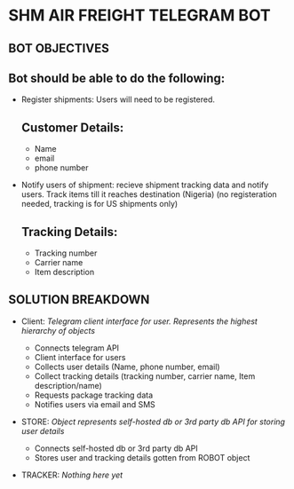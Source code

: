 # SHM AIR FREIGHT TELEGRAM BOT

## BOT OBJECTIVES

Bot should be able to do the following:
---------------------------------------

- Register shipments: Users will need to be registered.
    
    Customer Details:
    ---------------
    + Name
    + email
    + phone number

- Notify users of shipment: recieve shipment tracking data and notify users. Track items till it reaches destination (Nigeria) (no registeration needed, tracking is for US shipments only)

    Tracking Details:
    ----------------
    + Tracking number
    + Carrier name
    + Item description

## SOLUTION BREAKDOWN


- Client:
 _Telegram client interface for user. Represents the highest hierarchy of objects_
    + Connects telegram API
    + Client interface for users
    + Collects user details (Name, phone number, email)
    + Collect tracking details (tracking number, carrier name, Item description/name)
    + Requests package tracking data
    + Notifies users via email and SMS

- STORE:
   _Object represents self-hosted db or 3rd party db API for storing user details_
   
    + Connects self-hosted db or 3rd party db API
    + Stores user and tracking details gotten from ROBOT object

- TRACKER:
    _Nothing here yet_
